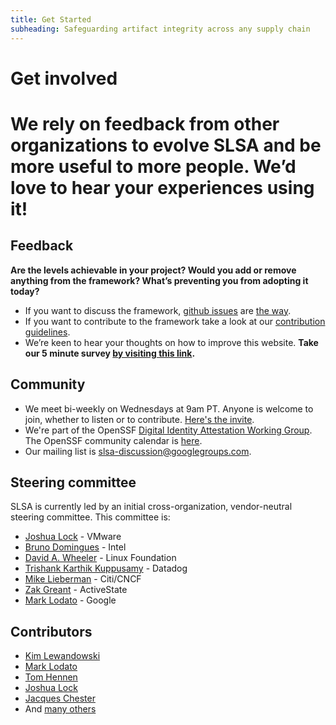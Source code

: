 ```yaml
---
title: Get Started
subheading: Safeguarding artifact integrity across any supply chain
---
```

# Get involved

<span class="subtitle">

# We rely on feedback from other organizations to evolve SLSA and be more useful to more people. We’d love to hear your experiences using it!

</span>

## Feedback

**Are the levels achievable in your project? Would you add or remove anything from the framework? What’s preventing you from adopting it today?**

-   If you want to discuss the framework, [github issues](https://github.com/slsa-framework/slsa/issues) are [the way](https://i.redd.it/yj67b76hxwd61.jpg).
-   If you want to contribute to the framework take a look at our [contribution guidelines](https://github.com/slsa-framework/slsa/blob/main/CONTRIBUTING.md).
-   We’re keen to hear your thoughts on how to improve this website. **Take our 5 minute survey [by visiting this link](https://www.smartsurvey.co.uk/s/FM3W4B/).**

## Community

-   We meet bi-weekly on Wednesdays at 9am PT. Anyone is welcome to join, whether to listen or to contribute. [Here's the invite](https://calendar.google.com/calendar/u/0/r/week/2021/8/11?eid=NjIycXNoOHBtbDhuNTJiNjlmaWk5ZjU5ZWVfMjAyMTA4MTFUMTYwMDAwWiBzNjN2b2VmaHA1aTlwZmx0YjVxNjduZ3Blc0Bn&sf=true).
-   We're part of the OpenSSF [Digital Identity Attestation Working Group](https://github.com/ossf/wg-digital-identity-attestation). The OpenSSF community calendar is [here](https://calendar.google.com/calendar/u/0?cid=czYzdm9lZmhwNWk5cGZsdGI1cTY3bmdwZXNAZ3JvdXAuY2FsZW5kYXIuZ29vZ2xlLmNvbQ).
-   Our mailing list is [slsa-discussion@googlegroups.com](https://groups.google.com/g/slsa-discussion).

## Steering committee

SLSA is currently led by an initial cross-organization, vendor-neutral steering committee. This committee is:

-   [Joshua Lock](https://github.com/joshuagl) - VMware
-   [Bruno Domingues](https://github.com/brunodom) - Intel
-   [David A. Wheeler](https://github.com/david-a-wheeler) - Linux Foundation
-   [Trishank Karthik Kuppusamy](https://github.com/trishankatdatadog) - Datadog
-   [Mike Lieberman](https://github.com/mlieberman85) - Citi/CNCF
-   [Zak Greant](https://github.com/zakgreant) - ActiveState
-   [Mark Lodato](https://github.com/MarkLodato) - Google

## Contributors

-   [Kim Lewandowski](https://github.com/kimsterv)
-   [Mark Lodato](https://github.com/MarkLodato)
-   [Tom Hennen](https://github.com/TomHennen)
-   [Joshua Lock](https://github.com/joshuagl)
-   [Jacques Chester](https://github.com/jchestershopify)
-   And [many others](https://github.com/slsa-framework/slsa/graphs/contributors)
